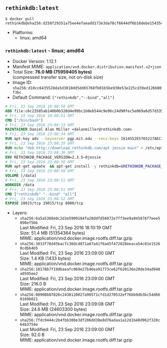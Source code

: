 ## `rethinkdb:latest`

```console
$ docker pull rethinkdb@sha256:d258f29351a75ee4efaeadd173e3da78cf6644df6b18debe1543543dcc6f5e20
```

-	Platforms:
	-	linux; amd64

### `rethinkdb:latest` - linux; amd64

-	Docker Version: 1.12.1
-	Manifest MIME: `application/vnd.docker.distribution.manifest.v2+json`
-	Total Size: **76.0 MB (75959405 bytes)**  
	(compressed transfer size, not on-disk size)
-	Image ID: `sha256:d10cc6435528da5d3018dd5dd65768fb01b5be930e53e225cd39ed126b00f3bc`
-	Default Command: `["rethinkdb","--bind","all"]`

```dockerfile
# Fri, 23 Sep 2016 18:08:50 GMT
ADD file:c6c23585ab140b0b320d4e99bc1b0eb544c9e96c24d90fec5e069a6d57d335ca in / 
# Fri, 23 Sep 2016 18:08:51 GMT
CMD ["/bin/bash"]
# Fri, 23 Sep 2016 23:08:33 GMT
MAINTAINER Daniel Alan Miller <dalanmiller@rethinkdb.com>
# Fri, 23 Sep 2016 23:08:34 GMT
RUN apt-key adv --keyserver pgp.mit.edu --recv-keys 1614552E5765227AEC39EFCFA7E00EF33A8F2399
# Fri, 23 Sep 2016 23:08:35 GMT
RUN echo "deb http://download.rethinkdb.com/apt jessie main" > /etc/apt/sources.list.d/rethinkdb.list
# Fri, 23 Sep 2016 23:08:36 GMT
ENV RETHINKDB_PACKAGE_VERSION=2.3.5~0jessie
# Fri, 23 Sep 2016 23:08:50 GMT
RUN apt-get update 	&& apt-get install -y rethinkdb=$RETHINKDB_PACKAGE_VERSION 	&& rm -rf /var/lib/apt/lists/*
# Fri, 23 Sep 2016 23:08:50 GMT
VOLUME [/data]
# Fri, 23 Sep 2016 23:08:51 GMT
WORKDIR /data
# Fri, 23 Sep 2016 23:08:51 GMT
CMD ["rethinkdb" "--bind" "all"]
# Fri, 23 Sep 2016 23:08:52 GMT
EXPOSE 28015/tcp 29015/tcp 8080/tcp
```

-	Layers:
	-	`sha256:6a5a5368e0c2d3e5909184fa28ddfd56072e7ff3ee9a945876f7eee5896ef5bb`  
		Last Modified: Fri, 23 Sep 2016 18:10:19 GMT  
		Size: 51.4 MB (51354364 bytes)  
		MIME: application/vnd.docker.image.rootfs.diff.tar.gzip
	-	`sha256:3833f76d45bacfc30dc4871a87a41f6a45f472828eeaca54c01e15260cdbb4b5`  
		Last Modified: Fri, 23 Sep 2016 23:09:00 GMT  
		Size: 1.4 KB (1433 bytes)  
		MIME: application/vnd.docker.image.rootfs.diff.tar.gzip
	-	`sha256:10178b7f19dbaeafc069e27b46ea91773ce62f620136e20de34ad948a0595ee2`  
		Last Modified: Fri, 23 Sep 2016 23:09:00 GMT  
		Size: 216.0 B  
		MIME: application/vnd.docker.image.rootfs.diff.tar.gzip
	-	`sha256:00908b07826c2438120027a90571cfd1d270532ef76bb9db3bc54d660169b021`  
		Last Modified: Fri, 23 Sep 2016 23:09:08 GMT  
		Size: 24.6 MB (24603300 bytes)  
		MIME: application/vnd.docker.image.rootfs.diff.tar.gzip
	-	`sha256:7fdc9444c2b4fbb300e3df206dd38e8d76adaa1a12d1b48d962f320c64b3754e`  
		Last Modified: Fri, 23 Sep 2016 23:09:00 GMT  
		Size: 92.0 B  
		MIME: application/vnd.docker.image.rootfs.diff.tar.gzip
